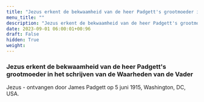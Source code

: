 ```yaml
---
title: "Jezus erkent de bekwaamheid van de heer Padgett's grootmoeder in het schrijven van de Waarheden van de Vader"
menu_title: ""
description: "Jezus erkent de bekwaamheid van de heer Padgett's grootmoeder in het schrijven van de Waarheden van de Vader"
date: 2023-09-01 06:00:01+00:96
draft: False
hidden: True
weight:
---
```

### Jezus erkent de bekwaamheid van de heer Padgett's grootmoeder in het schrijven van de Waarheden van de Vader

Jezus - ontvangen door James Padgett op 5 juni 1915, Washington, DC, USA.

